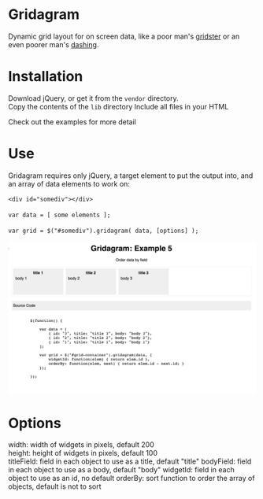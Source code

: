 
# Gridagram

Dynamic grid layout for on screen data, like a poor man's [gridster](http://gridster.net/) or an even poorer man's [dashing](http://dashing.io/).

# Installation

Download jQuery, or get it from the ``vendor`` directory.  
Copy the contents of the ``lib`` directory
Include all files in your HTML

Check out the examples for more detail

# Use

Gridagram requires only jQuery, a target element to put the output into, and an array of data
elements to work on:

    <div id="somediv"></div>

    var data = [ some elements ];

    var grid = $("#somediv").gridagram( data, [options] );

![screenshot](example.jpg)

# Options

width: width of widgets in pixels, default 200  
height: height of widgets in pixels, default 100  
titleField: field in each object to use as a title, default "title"
bodyField: field in each object to use as a body, default "body"
widgetId: field in each object to use as an id, no default
orderBy: sort function to order the array of objects, default is not to sort
